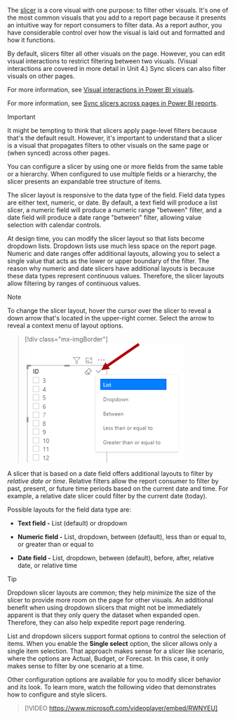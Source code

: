The [slicer](/power-bi/visuals/power-bi-visualization-slicers/?azure-portal=true) is a core visual with one purpose: to filter other visuals. It's one of the most common visuals that you add to a report page because it presents an intuitive way for report consumers to filter data. As a report author, you have considerable control over how the visual is laid out and formatted and how it functions.

By default, slicers filter all other visuals on the page. However, you can edit visual interactions to restrict filtering between two visuals. (Visual interactions are covered in more detail in Unit 4.) Sync slicers can also filter visuals on other pages.

For more information, see [Visual interactions in Power BI visuals](/power-bi/developer/visuals/visuals-interactions/?azure-portal=true).

For more information, see [Sync slicers across pages in Power BI reports](/power-bi/developer/visuals/enable-sync-slicers/?azure-portal=true).

> [!IMPORTANT]
> It might be tempting to think that slicers apply page-level filters because that's the default result. However, it's important to understand that a slicer is a visual that propagates filters to other visuals on the same page or (when synced) across other pages.

You can configure a slicer by using one or more fields from the same table or a hierarchy. When configured to use multiple fields or a hierarchy, the slicer presents an expandable tree structure of items.

The slicer layout is responsive to the data type of the field. Field data types are either text, numeric, or date. By default, a text field will produce a list slicer, a numeric field will produce a numeric range "between" filter, and a date field will produce a date range "between" filter, allowing value selection with calendar controls.

At design time, you can modify the slicer layout so that lists become dropdown lists. Dropdown lists use much less space on the report page. Numeric and date ranges offer additional layouts, allowing you to select a single value that acts as the lower or upper boundary of the filter. The reason why numeric and date slicers have additional layouts is because these data types represent continuous values. Therefore, the slicer layouts allow filtering by ranges of continuous values.

> [!NOTE]
> To change the slicer layout, hover the cursor over the slicer to reveal a down arrow that's located in the upper-right corner. Select the arrow to reveal a context menu of layout options.

> [!div class="mx-imgBorder"]
> [![Screenshot of a slicer with the down-arrow icon selected and a context menu.](../media/slicer-layout.png)](../media/slicer-layout.png#lightbox)

A slicer that is based on a date field offers additional layouts to filter by *relative date or time*. Relative filters allow the report consumer to filter by past, present, or future time periods based on the current date and time. For example, a relative date slicer could filter by the current date (today).

Possible layouts for the field data type are:

-   **Text field -** List (default) or dropdown

-   **Numeric field -** List, dropdown, between (default), less than or equal to, or greater than or equal to

-   **Date field -** List, dropdown, between (default), before, after, relative date, or relative time

> [!TIP]
> Dropdown slicer layouts are common; they help minimize the size of the slicer to provide more room on the page for other visuals. An additional benefit when using dropdown slicers that might not be immediately apparent is that they only query the dataset when expanded open. Therefore, they can also help expedite report page rendering.

List and dropdown slicers support format options to control the selection of items. When you enable the **Single select** option, the slicer allows only a single item selection. That approach makes sense for a slicer like scenario, where the options are Actual, Budget, or Forecast. In this case, it only makes sense to filter by one scenario at a time.

Other configuration options are available for you to modify slicer behavior and its look. To learn more, watch the following video that demonstrates how to configure and style slicers.

> [!VIDEO https://www.microsoft.com/videoplayer/embed/RWNYEU]
